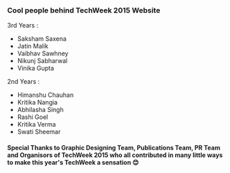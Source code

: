 ### Cool people behind TechWeek 2015 Website

3rd Years :
* Saksham Saxena
* Jatin Malik
* Vaibhav Sawhney
* Nikunj Sabharwal
* Vinika Gupta

2nd Years :
* Himanshu Chauhan
* Kritika Nangia
* Abhilasha Singh
* Rashi Goel
* Kritika Verma
* Swati Sheemar

#### Special Thanks to Graphic Designing Team, Publications Team, PR Team and Organisors of TechWeek 2015 who all contributed in many little ways to make this year's TechWeek a sensation :blush: